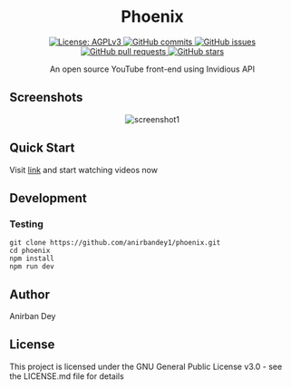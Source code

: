 <h1 align="center"> Phoenix </h1>

<p align="center">
  <a href="https://www.gnu.org/licenses/agpl-3.0.en.html">
    <img alt="License: AGPLv3" src="https://shields.io/badge/License-AGPL%20v3-blue.svg">
  </a>
  <a href="https://github.com/anirbandey1/phoenix/commits/master">
    <img alt="GitHub commits" src="https://img.shields.io/github/commit-activity/y/anirbandey1/phoenix?color=red&label=commits">
  </a>
  <a href="https://github.com/anirbandey1/phoenix/issues">
    <img alt="GitHub issues" src="https://img.shields.io/github/issues/anirbandey1/phoenix?color=important">
  </a>
  <a href="https://github.com/anirbandey1/phoenix/pulls">
    <img alt="GitHub pull requests" src="https://img.shields.io/github/issues-pr/anirbandey1/phoenix?color=blueviolet">
  </a>
  <a href="https://github.com/anirbandey1/phoenix/stargazers">
    <img alt="GitHub stars" src="https://img.shields.io/github/stars/anirbandey1/phoenix?style=social">
  </a>
</p>
 
<p align="center">
An open source YouTube front-end using Invidious API
</p>

## Screenshots
<div align="center" style=""> 

  <img alt="screenshot1" style="max-width:40vw;" src="https://anirbandey1.github.io/assets/phoenix/screenshots/screenshot1.png">

</div>

## Quick Start
Visit 
<a href="https://anirbandey1.github.io/phoenix/">link</a>
and start watching videos now

## Development

### Testing

```
git clone https://github.com/anirbandey1/phoenix.git
cd phoenix
npm install
npm run dev
```


## Author

<a href = "https://anirbandey.net" style="text-decoration: none; color: inherit;">Anirban Dey</a>

## License

This project is licensed under the GNU General Public License v3.0 - see the LICENSE.md file for details
